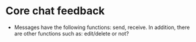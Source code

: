 # Core chat feedback

- Messages have the following functions: send, receive. In addition, there are other functions such as: edit/delete or not? 